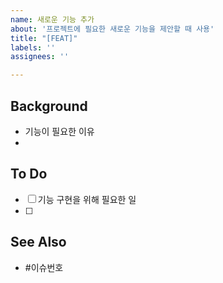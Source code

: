 ```yaml
---
name: 새로운 기능 추가
about: '프로젝트에 필요한 새로운 기능을 제안할 때 사용'
title: "[FEAT]"
labels: ''
assignees: ''

---
```


## Background
- 기능이 필요한 이유
-

## To Do
- [ ] 기능 구현을 위해 필요한 일
- [ ]

## See Also
-  #이슈번호